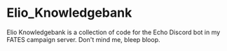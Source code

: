 # Elio_Knowledgebank
Elio Knowledgebank is a collection of code for the Echo Discord bot in my FATES campaign server. Don't mind me, bleep bloop.
